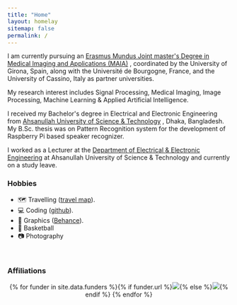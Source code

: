 ```yaml
---
title: "Home"
layout: homelay
sitemap: false
permalink: /
---
```


<style>
code {padding: 6px 8px; font-size: 90%;}
</style>
I am currently pursuing an [Erasmus Mundus Joint master's Degree in Medical Imaging and Applications (MAIA)](https://maiamaster.udg.edu/) , coordinated by the University of Girona, Spain, along with the Université de Bourgogne, France, and the University of Cassino, Italy as partner universities.

My research interest includes Signal Processing, Medical Imaging, Image Processing, Machine Learning & Applied Artificial Intelligence.

I received my Bachelor's degree in Electrical and Electronic Engineering from [Ahsanullah University of Science & Technology](https://www.aust.edu/)  , Dhaka, Bangladesh. My B.Sc. thesis was on Pattern Recognition system for the development of Raspberry Pi based speaker recognizer.

I worked as a Lecturer at the [Department of Electrical & Electronic Engineering](https://www.aust.edu/eee/faculty_member/mr_faisal_farhan) at Ahsanullah University of Science & Technology and currently on a study leave.

### Hobbies
* 🗺️ Travelling ([travel map](https://www.roadgoat.com/travelers/faisal-farhan)).
* 💻 Coding ([github](https://github.com/f-farhan)).
* 🎨 Graphics ([Behance](https://www.behance.net/faisalfarh451b)).
* 🏀 Basketball
* 📷 Photography

<br/>

<div class="well-md">
  <h3>Affiliations</h3>
  <div style='display:block; text-align:center; margin-left:auto; margin-right:auto;'>
   {% for funder in site.data.funders %}{% if funder.url %}<a href="{{funder.url}}" target="_blank"><img src='/images/logos/{{ funder.image }}' style='max-height: 70px; max-width: 170px;'/></a>{% else %}<img src='/images/logos/{{ funder.image }}' class='mycenter' style='max-height: 70px; max-width: 170px;'/>{% endif %}   {% endfor %}
  </div>
</div>
